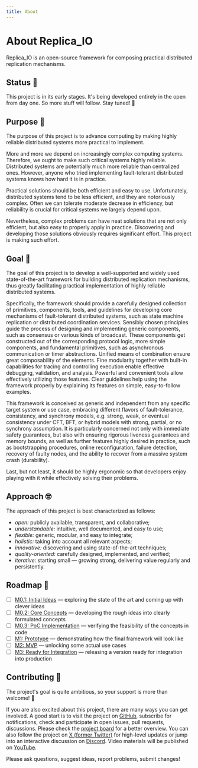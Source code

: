 ```yaml
---
title: About
---
```


# About Replica_IO

Replica_IO is an open-source framework for composing practical
distributed replication mechanisms.

## Status 🌱

This project is in its early stages. It's being developed entirely in
the open from day one. So more stuff will follow. Stay tuned! 👀

## Purpose 🌟

The purpose of this project is to advance computing by making highly
reliable distributed systems more practical to implement.

More and more we depend on increasingly complex computing systems.
Therefore, we ought to make such critical systems highly reliable.
Distributed systems are potentially much more reliable than
centralized ones. However, anyone who tried implementing
fault-tolerant distributed systems knows how hard it is in practice.

Practical solutions should be both efficient and easy to use.
Unfortunately, distributed systems tend to be less efficient, and they
are notoriously complex. Often we can tolerate moderate decrease in
efficiency, but reliability is crucial for critical systems we largely
depend upon.

Nevertheless, complex problems can have neat solutions that are not
only efficient, but also easy to properly apply in practice.
Discovering and developing those solutions obviously requires
significant effort. This project is making such effort.

## Goal 🎯

The goal of this project is to develop a well-supported and widely
used state-of-the-art framework for building distributed replication
mechanisms, thus greatly facilitating practical implementation of
highly reliable distributed systems.

Specifically, the framework should provide a carefully designed
collection of primitives, components, tools, and guidelines for
developing core mechanisms of fault-tolerant distributed systems, such
as state machine replication or distributed coordination services.
Sensibly chosen principles guide the process of designing and
implementing generic components, such as consensus or various kinds of
broadcast. These components get constructed out of the corresponding
protocol logic, more simple components, and fundamental primitives,
such as asynchronous communication or timer abstractions. Unified
means of combination ensure great composability of the elements. Fine
modularity together with built-in capabilities for tracing and
controlling execution enable effective debugging, validation, and
analysis. Powerful and convenient tools allow effectively utilizing
those features. Clear guidelines help using the framework properly by
explaining its features on simple, easy-to-follow examples.

This framework is conceived as generic and independent from any
specific target system or use case, embracing different flavors of
fault-tolerance, consistency, and synchrony models, e.g. strong, weak,
or eventual consistency under CFT, BFT, or hybrid models with strong,
partial, or no synchrony assumption. It is particularly concerned not
only with immediate safety guarantees, but also with ensuring rigorous
liveness guarantees and memory bounds, as well as further features
highly desired in practice, such as bootstrapping procedures, online
reconfiguration, failure detection, recovery of faulty nodes, and
the ability to recover from a massive system crash (durability).

Last, but not least, it should be highly ergonomic so that developers
enjoy playing with it while effectively solving their problems.

## Approach 🤓

The approach of this project is best characterized as follows:

  * _open:_ publicly available, transparent, and collaborative;
  * _understandable:_ intuitive, well documented, and easy to use;
  * _flexible:_ generic, modular, and easy to integrate;
  * _holistic:_ taking into account all relevant aspects;
  * _innovative:_ discovering and using state-of-the-art techniques;
  * _quality-oriented:_ carefully designed, implemented, and verified;
  * _iterative:_ starting small — growing strong, delivering value
    regularly and persistently.

## Roadmap 🏁

- [ ] [M0.1: Initial Ideas](https://github.com/replica-io/replica-io/milestone/1) — exploring the state of the art and coming up with clever ideas
- [ ] [M0.2: Core Concepts](https://github.com/replica-io/replica-io/milestone/2) — developing the rough ideas into clearly formulated concepts
- [ ] [M0.3: PoC Implementation](https://github.com/replica-io/replica-io/milestone/3) — verifying the feasibility of the concepts in code
- [ ] [M1: Prototype](https://github.com/replica-io/replica-io/milestone/4) — demonstrating how the final framework will look like
- [ ] [M2: MVP](https://github.com/replica-io/replica-io/milestone/5) — unlocking some actual use cases
- [ ] [M3: Ready for Integration](https://github.com/replica-io/replica-io/milestone/6) — releasing a version ready for integration into production

## Contributing 🙏

The project's goal is quite ambitious, so your support is more than
welcome! 🤗

If you are also excited about this project, there are many ways you
can get involved. A good start is to visit the project on
[GitHub][github-replica-io], subscribe for notifications, check and
participate in open issues, pull requests, discussions. Please check
the [project board][project-board] for a better overview. You can also
follow the project on [X (former Twitter)][x-replica-io] for
high-level updates or jump into an interactive discussion on
[Discord][discord-replica-io]. Video materials will be published on
[YouTube][youtube-replica-io].

Please ask questions, suggest ideas, report problems, submit changes!

[github-replica-io]: https://github.com/replica-io/replica-io
[project-board]: https://github.com/orgs/replica-io/projects/1
[x-replica-io]: https://x.com/Replica_IO
[discord-replica-io]: https://discord.gg/CzPfN75URD
[youtube-replica-io]: https://www.youtube.com/@Replica_IO

